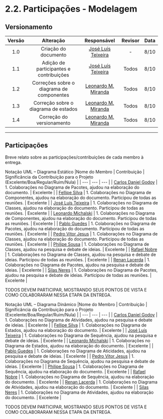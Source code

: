 # 2.2. Participações - Modelagem

## Versionamento

| Versão |                      Alteração                      |    Responsável     |      Revisor       | Data  |
| :----: | :-------------------------------------------------: | :----------------: | :----------------: | :---: |
|  1.0   |  Criação do documento   | [José Luís Teixeira](https://github.com/joseluis-rt)  | - | 8/10 |
|  1.1   |  Adição de participantes e contribuições | [José Luís Teixeira](https://github.com/joseluis-rt) | Todos | 8/10 |
|  1.2   |  Correções sobre o diagrama de componentes | [Leonardo M. Miranda](https://github.com/leomichalski) | Todos | 8/10 |
|  1.3   |  Correção sobre o diagrama de estados | [Leonardo M. Miranda](https://github.com/leomichalski) | Todos | 8/10 |
|  1.4   |  Correção do versionamento | [Leonardo M. Miranda](https://github.com/leomichalski) | Todos | 8/10 |

---

## Participações

Breve relato sobre as participações/contribuições de cada membro à entrega. 

Notação UML – Diagrama Estático
|Nome do Membro | Contribuição | Significância da Contribuição para o Projeto (Excelente/Boa/Regular/Ruim/Nula) |
| --- | --- | --- |
| [Carlos Daniel Godoy](https://github.com/CDGodoy) | 1. Colaborações no Diagrama de Pacotes, ajudou na elaboração do documento.  | Excelente |
| [Fellipe Silva](https://github.com/fellipepcs) | 1. Colaborações no Diagrama de Componentes, ajudou na elaboração do documento. Participou de todas as reuniões.  | Excelente |
| [José Luís Teixeira](https://github.com/joseluis-rt) | 1. Colaborações no Diagrama de Classes, ajudou na elaboração do documento. Participou de todas as reuniões. | Excelente |
| [Leonardo Michalski](https://github.com/leomichalski) | 1. Colaborações no Diagrama de Componentes, ajudou na elaboração do documento. Participou de todas as reuniões.  | Excelente |
| [Pablo Guedes](https://github.com/PabloChristianno) | 1. Colaborações no Diagrama de Pacotes, ajudou na elaboração do documento. Participou de todas as reuniões.  | Excelente |
| [Pedro Vitor Jesus](https://github.com/Peedrooo) | 1. Colaborações no Diagrama de Classes, ajudou na elaboração do documento. Participou de todas as reuniões.  | Excelente |
| [Philipe Sousa](https://github.com/PhilipeSousa) | 1. Colaborações no Diagrama de Classes, ajudou na pesquisa e debate de ideias.  | Excelente |
| [Rafael Nobre](https://github.com/RafaelN0bre) | 1. Colaborações no Diagrama de Classes, ajudou na pesquisa e debate de ideias. Participou de todas as reuniões. | Excelente |
| [Renan Lacerda](https://github.com/lacerdaRenan) | 1. Colaborações no Diagrama de Pacotes, ajudou na pesquisa e debate de ideias.  | Excelente |
| [Silas Neres](https://github.com/Silas-neres) | 1. Colaborações no Diagrama de Pacotes, ajudou na pesquisa e debate de ideias. Participou de todas as reuniões.  | Excelente |


TODOS DEVEM PARTICIPAR, MOSTRANDO SEUS PONTOS DE VISTA E COMO COLABORARAM NESSA ETAPA DA ENTREGA.

Notação UML – Diagrama Dinâmico
|Nome do Membro | Contribuição | Significância da Contribuição para o Projeto (Excelente/Boa/Regular/Ruim/Nula) |
| --- | --- | --- |
| [Carlos Daniel Godoy](https://github.com/CDGodoy) | 1. Colaborações no Diagrama de Atividades, ajudou na pesquisa e debate de ideias.  | Excelente |
| [Fellipe Silva](https://github.com/fellipepcs) | 1. Colaborações no Diagrama de Estados, ajudou na elaboração do documento.  | Excelente |
| [José Luís Teixeira](https://github.com/joseluis-rt) | 1. Colaborações no Diagrama de Sequência, ajudou na pesquisa e debate de ideias. | Excelente |
| [Leonardo Michalski](https://github.com/leomichalski) | 1. Colaborações no Diagrama de Estados, ajudou na elaboração do documento.  | Excelente |
| [Pablo Guedes](https://github.com/PabloChristianno) | 1. Colaborações no Diagrama de Aticidades, ajudou na pesquisa e debate de ideias.   | Excelente |
| [Pedro Vitor Jesus](https://github.com/Peedrooo) | 1. Colaborações no Diagrama de Sequência, ajudou na pesquisa e debate de ideias.  | Excelente |
| [Philipe Sousa](https://github.com/PhilipeSousa) | 1. Colaborações no Diagrama de Sequência, ajudou na elaboração do documento. | Excelente |
| [Rafael Nobre](https://github.com/RafaelN0bre) | 1. Colaborações no Diagrama de Sequência, ajudou na elaboração do documento. | Excelente |
| [Renan Lacerda](https://github.com/lacerdaRenan) | 1. Colaborações no Diagrama de Atividades, ajudou na elaboração do documento.  | Excelente |
| [Silas Neres](https://github.com/Silas-neres) | 1. Colaborações no Diagrama de Atividades, ajudou na elaboração do documento.  | Excelente |


TODOS DEVEM PARTICIPAR, MOSTRANDO SEUS PONTOS DE VISTA E COMO COLABORARAM NESSA ETAPA DA ENTREGA.
